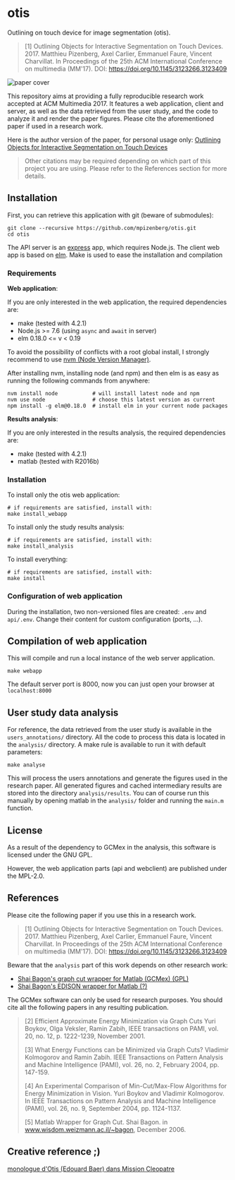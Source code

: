 # otis

Outlining on touch device for image segmentation (otis).

> [1] Outlining Objects for Interactive Segmentation on Touch Devices. 2017.
> Matthieu Pizenberg, Axel Carlier, Emmanuel Faure, Vincent Charvillat.
> In Proceedings of the 25th ACM International Conference on multimedia (MM'17).
> DOI: https://doi.org/10.1145/3123266.3123409

![paper cover][cover]

This repository aims at providing a fully reproducible research work
accepted at ACM Multimedia 2017.
It features a web application, client and server,
as well as the data retrieved from the user study,
and the code to analyze it and render the paper figures.
Please cite the aforementioned paper if used in a research work.

Here is the author version of the paper, for personal usage only:
[Outlining Objects for Interactive Segmentation on Touch Devices][paper]

[paper]: https://mpizenberg.github.io/resources/papers/outlining-objects-interactive.pdf
[cover]: https://mpizenberg.github.io/resources/papers/outlining-objects-interactive.jpg

> Other citations may be required depending on which part
> of this project you are using.
> Please refer to the References section for more details.

## Installation

First, you can retrieve this application with git (beware of submodules):

```shell
git clone --recursive https://github.com/mpizenberg/otis.git
cd otis
```

The API server is an [express] app, which requires Node.js.
The client web app is based on [elm].
Make is used to ease the installation and compilation

[express]: https://expressjs.com/
[elm]: http://elm-lang.org/

### Requirements

**Web application**:

If you are only interested in the web application,
the required dependencies are:
* make (tested with 4.2.1)
* Node.js >= 7.6 (using `async` and `await` in server)
* elm 0.18.0 <= v < 0.19

To avoid the possibility of conflicts with a root global install,
I strongly recommend to use [nvm (Node Version Manager)][install-nvm].

After installing nvm, installing node (and npm) and then elm is as easy as
running the following commands from anywhere:

```shell
nvm install node           # will install latest node and npm
nvm use node               # choose this latest version as current
npm install -g elm@0.18.0  # install elm in your current node packages
```

**Results analysis**:

If you are only interested in the results analysis,
the required dependencies are:
* make (tested with 4.2.1)
* matlab (tested with R2016b)

[install-nvm]: https://github.com/creationix/nvm#install-script

### Installation

To install only the otis web application:

```shell
# if requirements are satisfied, install with:
make install_webapp
```

To install only the study results analysis:

```shell
# if requirements are satisfied, install with:
make install_analysis
```

To install everything:

```shell
# if requirements are satisfied, install with:
make install
```

### Configuration of web application

During the installation, two non-versioned files are created: `.env` and `api/.env`.
Change their content for custom configuration (ports, ...).

## Compilation of web application

This will compile and run a local instance of the web server application.

```shell
make webapp
```

The default server port is 8000,
now you can just open your browser at `localhost:8000`

## User study data analysis

For reference, the data retrieved from the user study is available
in the `users_annotations/` directory.
All the code to process this data is located in the `analysis/` directory.
A make rule is available to run it with default parameters:

```shell
make analyse
```

This will process the users annotations and generate the figures
used in the research paper.
All generated figures and cached intermediary results are stored
into the directory `analysis/results`.
You can of course run this manually by opening matlab in the `analysis/` folder
and running the `main.m` function.

## License

As a result of the dependency to GCMex in the analysis,
this software is licensed under the GNU GPL.

However, the web application parts (api and webclient)
are published under the MPL-2.0.

## References

Please cite the following paper if you use this in a research work.

> [1] Outlining Objects for Interactive Segmentation on Touch Devices. 2017.
> Matthieu Pizenberg, Axel Carlier, Emmanuel Faure, Vincent Charvillat.
> In Proceedings of the 25th ACM International Conference on multimedia (MM'17).
> DOI: https://doi.org/10.1145/3123266.3123409

Beware that the `analysis` part of this work depends on other research work:

* [Shai Bagon's graph cut wrapper for Matlab (GCMex) (GPL)][bagon-gcmex]
* [Shai Bagon's EDISON wrapper for Matlab (?)][bagon-edison]

[bagon-gcmex]: https://github.com/shaibagon/GCMex
[bagon-edison]: https://github.com/mpizenberg/meanshift_edison_matlab_interface

The GCMex software can only be used for research purposes.
You should cite all the following papers in any resulting publication.

> [2] Efficient Approximate Energy Minimization via Graph Cuts
> Yuri Boykov, Olga Veksler, Ramin Zabih,
> IEEE transactions on PAMI, vol. 20, no. 12, p. 1222-1239, November 2001.
>
> [3] What Energy Functions can be Minimized via Graph Cuts?
> Vladimir Kolmogorov and Ramin Zabih.
> IEEE Transactions on Pattern Analysis and Machine Intelligence (PAMI),
> vol. 26, no. 2, February 2004, pp. 147-159.
>
> [4] An Experimental Comparison of Min-Cut/Max-Flow Algorithms for Energy Minimization in Vision.
> Yuri Boykov and Vladimir Kolmogorov.
> In IEEE Transactions on Pattern Analysis and Machine Intelligence (PAMI),
> vol. 26, no. 9, September 2004, pp. 1124-1137.
>
> [5] Matlab Wrapper for Graph Cut. Shai Bagon.
> in www.wisdom.weizmann.ac.il/~bagon, December 2006.


## Creative reference ;)

[monologue d'Otis (Edouard Baer) dans Mission Cleopatre][monologue]

[monologue]: https://youtu.be/AMij3xjEW-A
